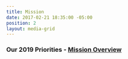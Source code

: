 ```yaml
---
title: Mission
date: 2017-02-21 18:35:00 -05:00
position: 2
layout: media-grid
---
```


### **Our 2019 Priorities** - [Mission Overview](http://indivisibleandoverma.com/issues/mission-overview.html)